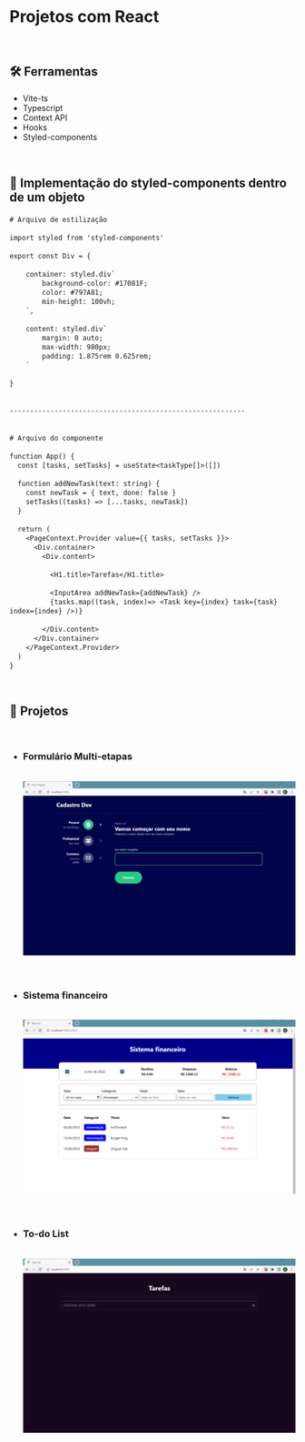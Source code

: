 <h1>Projetos com React</h1>

<br>
<h2 id="tools">🛠️ Ferramentas</h2>

<ul>
<li>Vite-ts</li>
<li>Typescript</li>
<li>Context API</li>
<li>Hooks</li>
<li>Styled-components</li>
</ul>

<br>
<h2 id="features">🚀 Implementação do styled-components dentro de um objeto</h2>

```
# Arquivo de estilização

import styled from 'styled-components'

export const Div = {

    container: styled.div`
        background-color: #17081F;
        color: #797A81;
        min-height: 100vh;
    `,

    content: styled.div`
        margin: 0 auto;
        max-width: 980px;
        padding: 1.875rem 0.625rem;
    `

}


----------------------------------------------------------


# Arquivo do componente

function App() {
  const [tasks, setTasks] = useState<taskType[]>([])
  
  function addNewTask(text: string) {
    const newTask = { text, done: false }
    setTasks((tasks) => [...tasks, newTask])
  }

  return (
    <PageContext.Provider value={{ tasks, setTasks }}>
      <Div.container>
        <Div.content>
      
          <H1.title>Tarefas</H1.title>
      
          <InputArea addNewTask={addNewTask} />
          {tasks.map((task, index)=> <Task key={index} task={task} index={index} />)}
      
        </Div.content>
      </Div.container>
    </PageContext.Provider>
  )
}
```

<br>
<h2 id="project">🎥 Projetos</h2>

<ul>

<br>
<li>
<h3>Formulário Multi-etapas</h3>
<br>
<img src="./readme/form.gif" alt="project-result">
</li><br>

<br>
<li>
<h3>Sistema financeiro</h3>
<br>
<img src="./readme/financial.gif" alt="project-result">
</li><br>

<br>
<li>
<h3>To-do List</h3>
<br>
<img src="./readme/tasks.gif" alt="project-result">
</li><br>

</ul>